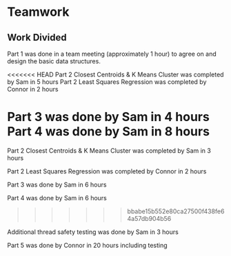 # Teamwork

## Work Divided

Part 1 was done in a team meeting (approximately 1 hour) to agree on and design the basic data structures.

<<<<<<< HEAD
Part 2 Closest Centroids & K Means Cluster was completed by Sam in 5 hours
Part 2 Least Squares Regression was completed by Connor in 2 hours

Part 3 was done by Sam in 4 hours
Part 4 was done by Sam in 8 hours
=======
Part 2 Closest Centroids & K Means Cluster was completed by Sam in 3 hours

Part 2 Least Squares Regression was completed by Connor in 2 hours

Part 3 was done by Sam in 6 hours

Part 4 was done by Sam in 6 hours
>>>>>>> bbabe15b552e80ca27500f438fe64a57db904b56

Additional thread safety testing was done by Sam in 3 hours

Part 5 was done by Connor in 20 hours including testing
